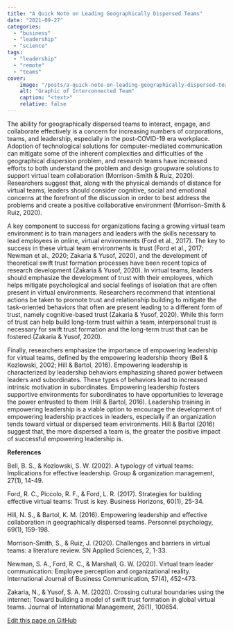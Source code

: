```yaml
---
title: "A Quick Note on Leading Geographically Dispersed Teams"
date: "2021-09-27"
categories:
  - "business"
  - "leadership"
  - "science"
tags:
  - "leadership"
  - "remote"
  - "teams"
cover:
    image: "/posts/a-quick-note-on-leading-geographically-dispersed-teams/header_a-quick-note-on-leading-geographically-dispersed-teams.jpg"
    alt: "Graphic of Interconnected Team"
    caption: "<text>"
    relative: false
---
```


The ability for geographically dispersed teams to interact, engage, and collaborate effectively is a concern for increasing numbers of corporations, teams, and leadership, especially in the post-COVID-19 era workplace. Adoption of technological solutions for computer-mediated communication can mitigate some of the inherent complexities and difficulties of the geographical dispersion problem, and research teams have increased efforts to both understand the problem and design groupware solutions to support virtual team collaboration (Morrison-Smith & Ruiz, 2020). Researchers suggest that, along with the physical demands of distance for virtual teams, leaders should consider cognitive, social and emotional concerns at the forefront of the discussion in order to best address the problems and create a positive collaborative environment (Morrison-Smith & Ruiz, 2020).

A key component to success for organizations facing a growing virtual team environment is to train managers and leaders with the skills necessary to lead employees in online, virtual environments (Ford et al., 2017). The key to success in these virtual team environments is trust (Ford et al., 2017; Newman et al., 2020; Zakaria & Yusof, 2020), and the development of theoretical swift trust formation processes have been recent topics of research development (Zakaria & Yusof, 2020). In virtual teams, leaders should emphasize the development of trust with their employees, which helps mitigate psychological and social feelings of isolation that are often present in virtual environments. Researchers recommend that intentional actions be taken to promote trust and relationship building to mitigate the task-oriented behaviors that often are present leading to a different form of trust, namely cognitive-based trust (Zakaria & Yusof, 2020). While this form of trust can help build long-term trust within a team, interpersonal trust is necessary for swift trust formation and the long-term trust that can be fostered (Zakaria & Yusof, 2020).

Finally, researchers emphasize the importance of empowering leadership for virtual teams, defined by the empowering leadership theory (Bell & Kozlowski, 2002; Hill & Bartol, 2016). Empowering leadership is characterized by leadership behaviors emphasizing shared power between leaders and subordinates. These types of behaviors lead to increased intrinsic motivation in subordinates. Empowering leadership fosters supportive environments for subordinates to have opportunities to leverage the power entrusted to them (Hill & Bartol, 2016). Leadership training in empowering leadership is a viable option to encourage the development of empowering leadership practices in leaders, especially if an organization tends toward virtual or dispersed team environments. Hill & Bartol (2016) suggest that, the more dispersed a team is, the greater the positive impact of successful empowering leadership is.

**References**

Bell, B. S., & Kozlowski, S. W. (2002). A typology of virtual teams: Implications for effective leadership. Group & organization management, 27(1), 14-49.

Ford, R. C., Piccolo, R. F., & Ford, L. R. (2017). Strategies for building effective virtual teams: Trust is key. Business Horizons, 60(1), 25-34.

Hill, N. S., & Bartol, K. M. (2016). Empowering leadership and effective collaboration in geographically dispersed teams. Personnel psychology, 69(1), 159-198.

Morrison-Smith, S., & Ruiz, J. (2020). Challenges and barriers in virtual teams: a literature review. SN Applied Sciences, 2, 1-33.

Newman, S. A., Ford, R. C., & Marshall, G. W. (2020). Virtual team leader communication: Employee perception and organizational reality. International Journal of Business Communication, 57(4), 452-473.

Zakaria, N., & Yusof, S. A. M. (2020). Crossing cultural boundaries using the internet: Toward building a model of swift trust formation in global virtual teams. Journal of International Management, 26(1), 100654.


<a href='{{ . }}{{ $.Scratch.Get "FilePath" }}' class="btn">Edit this page on GitHub</a>
